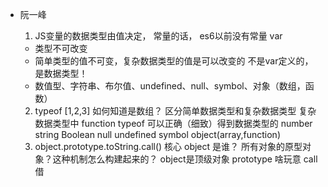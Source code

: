 - 阮一峰
  
  1. JS变量的数据类型由值决定，
    常量的话， es6以前没有常量  var 
    - 类型不可改变
    - 简单类型的值不可变，复杂数据类型的值是可以改变的 不是var定义的，是数据类型！
    - 数值型、字符串、布尔值、undefined、null、symbol、对象（数组，函数）


  2. typeof [1,2,3] 如何知道是数组？
     区分简单数据类型和复杂数据类型
     复杂数据类型中 function
     typeof 可以正确（细致）得到数据类型的
     number string Boolean null undefined symbol object(array,function)
  3. object.prototype.toString.call() 核心
     object 是谁？  所有对象的原型对象？这种机制怎么构建起来的？  object是顶级对象
     prototype 啥玩意 
     call 借

